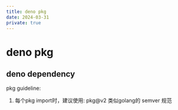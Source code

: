 ```yaml
---
title: deno pkg
date: 2024-03-31
private: true
---
```

# deno pkg
## deno dependency
pkg guideline:

1. 每个pkg import时，建议使用: pkg@v2 类似golang的 semver 规范